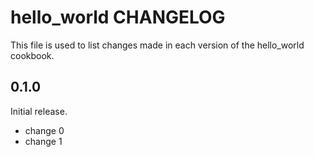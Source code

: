 # hello_world CHANGELOG

This file is used to list changes made in each version of the hello_world cookbook.

## 0.1.0

Initial release.

- change 0
- change 1
